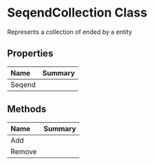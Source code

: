 # SeqendCollection<T> Class

Represents a collection of <see cref="T:ACadSharp.CadObject" /> ended by a <see cref="T:ACadSharp.Entities.Seqend" /> entity

## Properties

| Name | Summary | 
| :- | :- | 
| Seqend |  | 

## Methods

| Name | Summary | 
| :- | :- | 
| Add |  | 
| Remove |  | 

